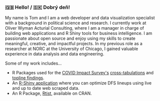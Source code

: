 ### 🇬🇧 Hello! / :slovakia: Dobrý deň!

My name is Tom and I am a web developer and data visualization specialist with a background in political science and research. I currently work at Oliver Wyman Acturial Consulting, where I am a manager in charge of building web applications and R Shiny tools for business intelligence. I am passionate about open source and enjoy using my skills to create meaningful, creative, and impactful projects. In my previous role as a researcher at NORC at the University of Chicago, I gained valuable experience in data analysis and data engineering. 

Some of my work includes...

- R Packages used for the [COVID Impact Survey's](https://www.covid-impact.org/) [cross-tabulations](https://www.covid-impact.org/cross-tabulations) and [topline findings](https://static1.squarespace.com/static/5e8769b34812765cff8111f7/t/5ee11863221ddf08b0284c20/1591810150212/covid_w3_topline_national_web.pdf).
- An [R-Shiny application](https://tomasokal.shinyapps.io/dfsoptimizer/) where you can optimize DFS lineups using live and up to date web scraped data.
- An R Package, [Rtist](https://cran.r-project.org/web/packages/rtist/index.html), available on CRAN.
